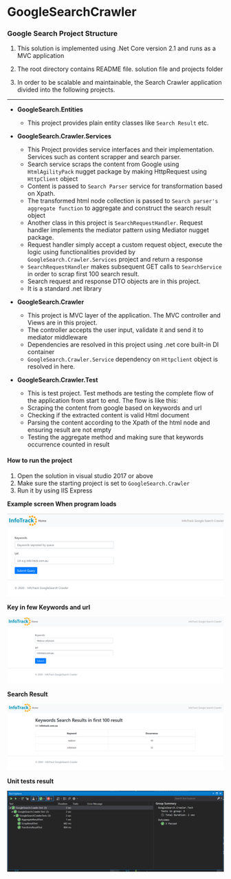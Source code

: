 # GoogleSearchCrawler


### Google Search Project Structure 
1. This solution is implemented using .Net Core version 2.1 and runs as a MVC application

2.  The root directory contains README file. solution file and projects folder  

4. In order to be scalable and maintainable, the Search Crawler application divided into the following projects.
--- 
- <b>GoogleSearch.Entities </b>
	- This project provides plain entity classes like `Search Result` etc.
- <b>GoogleSearch.Crawler.Services</b>
  -  This Project provides service interfaces and their implementation. Services such as content scrapper and search parser.
  -  Search service scraps the content from Google using `HtmlAgilityPack` nugget package by making HttpRequest using `HttpClient` object
  -  Content is passed to `Search Parser` service for transformation based on Xpath.
  -  The transformed html node collection is passed to `Search parser's aggregate function` to aggregate and construct the search result object
  -  Another class in this project is `SearchRequestHandler`. Request handler implements the mediator pattern using Mediator nugget package. 
  - Request handler simply accept a custom request object, execute the logic using functionalities provided by `GoogleSearch.Crawler.Services` project and return a response
  - `SearchRequestHandler` makes subsequent GET calls to `SearchService` in order to scrap first 100 search result.
  -  Search request and response DTO objects are in this project. 
  -  It is a standard .net library
- <b> GoogleSearch.Crawler</b>
  - This project is MVC layer of the application. The MVC controller and Views are in this project.
  - The controller accepts the user input, validate it and send it to mediator middleware 
  - Dependencies are resolved in this project using .net core built-in DI container 
  - `GoogleSearch.Crawler.Service`  dependency on `Httpclient` object is resolved in here.
 
- <b>GoogleSearch.Crawler.Test </b>
  - This is test project. Test methods are testing the complete flow of the application from start to end. The flow is like this:
  - Scraping the content from google based on keywords and url 
  - Checking if the extracted content is valid Html document 
  - Parsing the content according to the Xpath of the html node and ensuring result are not empty
  - Testing the aggregate method and making sure that keywords occurrence counted in result 

#### How to run the project 

1. Open the solution in visual studio 2017 or above 
2. Make sure the starting project is set to `GoogleSearch.Crawler`
3. Run it by using IIS Express


<b>Example screen When program loads</b>

![File](./Images/file.PNG )

<b> Key in few Keywords and url </b>

![File2](./Images/File2.PNG)

<b> Search Result </b>

![File3](./Images/File3.PNG)

<b> Unit tests result </b>

![File4](./Images/File4.PNG)